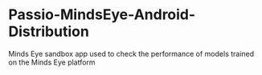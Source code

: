 # Passio-MindsEye-Android-Distribution
Minds Eye sandbox app used to check the performance of models trained on the Minds Eye platform
